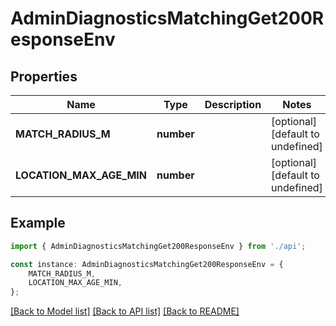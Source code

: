# AdminDiagnosticsMatchingGet200ResponseEnv


## Properties

Name | Type | Description | Notes
------------ | ------------- | ------------- | -------------
**MATCH_RADIUS_M** | **number** |  | [optional] [default to undefined]
**LOCATION_MAX_AGE_MIN** | **number** |  | [optional] [default to undefined]

## Example

```typescript
import { AdminDiagnosticsMatchingGet200ResponseEnv } from './api';

const instance: AdminDiagnosticsMatchingGet200ResponseEnv = {
    MATCH_RADIUS_M,
    LOCATION_MAX_AGE_MIN,
};
```

[[Back to Model list]](../README.md#documentation-for-models) [[Back to API list]](../README.md#documentation-for-api-endpoints) [[Back to README]](../README.md)
